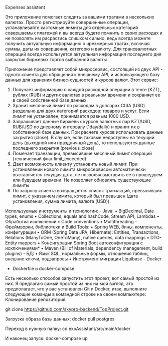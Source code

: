 <a1>Expenses assistent</a1>

Это приложение помогает следить за вашими тратами в нескольких валютах. Просто регистрируйте совершенные операции, устанавливайте кастомные лимиты для отдельных категорий совершаемых платежей и вы всегда будете помнить о своих расходах и не позволять им расрастись слишком сильно, ведь всегда можете получить актуальную информацию о чрезмерных тратах, включая суммы, даты их совершения, категорю и валюту.
Для трансвалютных операций всегда используется актуальная информация последнего дня закрытия биржевых торгов выбранной валюты

Приложение представляет собой микросервис, состоящий из двух API - одного клиента для обращения к внешнему API, и использующего базу данных для хранения бизнес-сущностей и курсов валют.
Этот сервис: 
1. Получает информацию о каждой расходной операции в тенге (KZT), рублях (RUB) и других валютах в реальном времени и сохраняет ее в своей собственной базе данных.
2. Хранит месячный лимит по расходам в долларах США (USD) раздельно для двух категорий расходов: товаров и услуг. Если лимит не установлен, принимается равным 1000 USD.
3. Запрашивает данные биржевых курсов валютных пар KZT/USD, RUB/USD по дневному интервалу (1day/daily) и хранит их в собственной базе данных. При расчете курсов использовать данные закрытия (close).
   В случае, если таковые недоступны на текущий день (выходной или праздничный день), то используются данные последнего закрытия (previous_close)
5. Помечает транзакции, превысившие месячный лимит операций (технический флаг limit_exceeded)
6. Дает возможность клиенту установить новый лимит. При установлении нового лимита микросервисом автоматически выставляется текущая дата, не позволяя выставить ее в прошедшем или будущем времени. Не позволяет обновлять существующие лимиты
7. По запросу клиента возвращается список транзакций, превысивших лимит, с указанием лимита, который был превышен (дата установления, сумма лимита, валюта (USD)).


Используемые инструменты и технологии:
     - Java:
• BigDecimal, Date types, enums 
• Collections, equals and hashCode, Stream API, Lambdas 
• Обработка исключений 
• Code conventions 
• Multithreading
     - Фреймворки, библиотеки и Build Tools:
• Spring WEB, бины, компоненты, конфигурации
• ORM (Spring Data JPA, Hibernate): Entities, Transactions, Relations (ManyToOne, OneToMany), native queries, data mappings
• DTO-Entity mappers
• Конфигурации Spring Boot автоконфигурация с исключениями*
• Maven (Bill of Materials, dependency management, build plugins)
     - БД:
• Язык SQL, нормальные формы, отношения таблиц, внешние ключи, подзапросы
• Инструмент миграции Liquibase
     - Docker
* Dockerfile и docker-compose

Есть несколько способов запустить этот проект, вот самый простой из них. Я предлагаю самый простой из них на мой взгляд,
это предполагает, что у вас установлен Git и Docker, итак, выполните следующие команды в командной строке на своем компьютере:
Клонирование репозитория:

git clone https://github.com/skypro-backend/TopProject.git

Загрузка образа базы данных:
docker pull postgres

Переход в нужную папку:
cd expAssistant/src/main/docker

И наконец запуск:
docker-compose up
